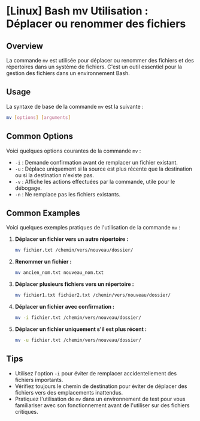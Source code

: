 # [Linux] Bash mv Utilisation : Déplacer ou renommer des fichiers

## Overview
La commande `mv` est utilisée pour déplacer ou renommer des fichiers et des répertoires dans un système de fichiers. C'est un outil essentiel pour la gestion des fichiers dans un environnement Bash.

## Usage
La syntaxe de base de la commande `mv` est la suivante :

```bash
mv [options] [arguments]
```

## Common Options
Voici quelques options courantes de la commande `mv` :

- `-i` : Demande confirmation avant de remplacer un fichier existant.
- `-u` : Déplace uniquement si la source est plus récente que la destination ou si la destination n'existe pas.
- `-v` : Affiche les actions effectuées par la commande, utile pour le débogage.
- `-n` : Ne remplace pas les fichiers existants.

## Common Examples
Voici quelques exemples pratiques de l'utilisation de la commande `mv` :

1. **Déplacer un fichier vers un autre répertoire :**
   ```bash
   mv fichier.txt /chemin/vers/nouveau/dossier/
   ```

2. **Renommer un fichier :**
   ```bash
   mv ancien_nom.txt nouveau_nom.txt
   ```

3. **Déplacer plusieurs fichiers vers un répertoire :**
   ```bash
   mv fichier1.txt fichier2.txt /chemin/vers/nouveau/dossier/
   ```

4. **Déplacer un fichier avec confirmation :**
   ```bash
   mv -i fichier.txt /chemin/vers/nouveau/dossier/
   ```

5. **Déplacer un fichier uniquement s'il est plus récent :**
   ```bash
   mv -u fichier.txt /chemin/vers/nouveau/dossier/
   ```

## Tips
- Utilisez l'option `-i` pour éviter de remplacer accidentellement des fichiers importants.
- Vérifiez toujours le chemin de destination pour éviter de déplacer des fichiers vers des emplacements inattendus.
- Pratiquez l'utilisation de `mv` dans un environnement de test pour vous familiariser avec son fonctionnement avant de l'utiliser sur des fichiers critiques.
